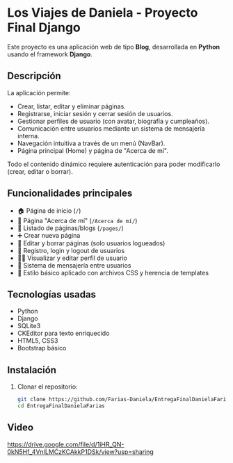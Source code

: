 # Los Viajes de Daniela - Proyecto Final Django

Este proyecto es una aplicación web de tipo **Blog**, desarrollada en **Python** usando el framework **Django**.

## Descripción

La aplicación permite:
- Crear, listar, editar y eliminar páginas.
- Registrarse, iniciar sesión y cerrar sesión de usuarios.
- Gestionar perfiles de usuario (con avatar, biografía y cumpleaños).
- Comunicación entre usuarios mediante un sistema de mensajería interna.
- Navegación intuitiva a través de un menú (NavBar).
- Página principal (Home) y página de "Acerca de mí".

Todo el contenido dinámico requiere autenticación para poder modificarlo (crear, editar o borrar).

## Funcionalidades principales

- 🏠 Página de inicio (`/`)
- 👤 Página "Acerca de mí" (`/Acerca de mí/`)
- 📄 Listado de páginas/blogs (`/pages/`)
- ➕ Crear nueva página
- 📝 Editar y borrar páginas (solo usuarios logueados)
- 🔐 Registro, login y logout de usuarios
- 🙋‍♂️ Visualizar y editar perfil de usuario
- 📩 Sistema de mensajería entre usuarios
- 🎨 Estilo básico aplicado con archivos CSS y herencia de templates

## Tecnologías usadas

- Python 
- Django 
- SQLite3
- CKEditor para texto enriquecido
- HTML5, CSS3
- Bootstrap básico

## Instalación

1. Clonar el repositorio:
   ```bash
   git clone https://github.com/Farias-Daniela/EntregaFinalDanielaFarias.git
   cd EntregaFinalDanielaFarias

## Video
   https://drive.google.com/file/d/1iHR_QN-0kN5Hf_4VnILMCzKCAkkP1DSk/view?usp=sharing